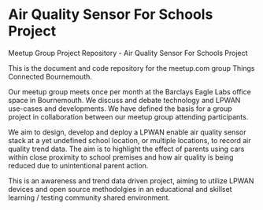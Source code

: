 # Air Quality Sensor For Schools Project
Meetup Group Project Repository - Air Quality Sensor For Schools Project


This is the document and code repository for the meetup.com group Things Connected Bournemouth. 

Our meetup group meets once per month at the Barclays Eagle Labs office space in Bournemouth. We discuss and debate technology and LPWAN use-cases and developments. We have defined the basis for a group project in collaboration between our meetup group attending participants. 

We aim to design, develop and deploy a LPWAN enable air quality sensor stack at a yet undefined school location, or multiple locations, to record air quality trend data. The aim is to highlight the effect of parents using cars within close proximity to school premises and how air quality is being reduced due to unintentional parent action. 

This is an awareness and trend data driven project, aiming to utilize LPWAN devices and open source methodolgies in an educational and skillset learning / testing community shared environment.
